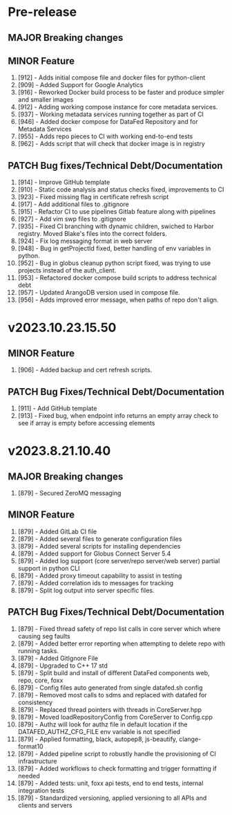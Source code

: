 # Pre-release

## MAJOR Breaking changes

## MINOR Feature

1. [912] - Adds initial compose file and docker files for python-client
2. [909] - Added Support for Google Analytics
3. [916] - Reworked Docker build process to be faster and produce simpler and
   smaller images
4. [912] - Adding working compose instance for core metadata services.
5. [937] - Working metadata services running together as part of CI
6. [946] - Added docker compose for DataFed Repository and for Metadata Services
7. [955] - Adds repo pieces to CI with working end-to-end tests
8. [962] - Adds script that will check that docker image is in registry

## PATCH Bug fixes/Technical Debt/Documentation

1. [914] - Improve GitHub template
2. [910] - Static code analysis and status checks fixed, improvements to CI
3. [923] - Fixed missing flag in certificate refresh script
4. [917] - Add additional files to .gitignore
5. [915] - Refactor CI to use pipelines Gitlab feature along with pipelines 
6. [927] - Add vim swp files to .gitignore
7. [935] - Fixed CI branching with dynamic children, swiched to Harbor registry.
   Moved Blake's files into the correct folders.
8. [924] - Fix log messaging format in web server
9. [948] - Bug in getProjectId fixed, better handling of env variables in
   python.
10. [952] - Bug in globus cleanup python script fixed, was trying to use projects
    instead of the auth_client.
11. [953] - Refactored docker compose build scripts to address technical debt
12. [957] - Updated ArangoDB version used in compose file.
13. [956] - Adds improved error message, when paths of repo don't align.

# v2023.10.23.15.50

## MINOR Feature

1. [906] - Added backup and cert refresh scripts. 

## PATCH Bug Fixes/Technical Debt/Documentation

1. [911] - Add GitHub template
2. [913] - Fixed bug, when endpoint info returns an empty array check to see
   if array is empty before accessing elements

# v2023.8.21.10.40

## MAJOR Breaking changes

1. [879] - Secured ZeroMQ messaging

## MINOR Feature

1. [879] - Added GitLab CI file
2. [879] - Added several files to generate configuration files
3. [879] - Added several scripts for installing dependencies
4. [879] - Added support for Globus Connect Server 5.4
5. [879] - Added log support (core server/repo server/web server) partial
   support in python CLI
6. [879] - Added proxy timeout capability to assist in testing
7. [879] - Added correlation ids to messages for tracking
8. [879] - Split log output into server specific files.

## PATCH Bug Fixes/Technical Debt/Documentation

1. [879] - Fixed thread safety of repo list calls in core server which where
   causing seg faults
2. [879] - Added better error reporting when attempting to delete repo with
   running tasks.
3. [879] - Added GitIgnore File
4. [879] - Upgraded to C++ 17 std
5. [879] - Split build and install of different DataFed components web, repo,
   core, foxx
6. [879] - Config files auto generated from single datafed.sh config
7. [879] - Removed most calls to sdms and replaced with datafed for consistency
8. [879] - Replaced thread pointers with threads in CoreServer.hpp
9. [879] - Moved loadRepositoryConfig from CoreServer to Config.cpp
10. [879] - Authz will look for authz file in default location if the
    DATAFED_AUTHZ_CFG_FILE env variable is not specified
11. [879] - Applied formatting, black, autopep8, js-beautify, clange-format10
12. [879] - Added pipeline script to robustly handle the provisioning of CI
    infrastructure
13. [879] - Added workflows to check formatting and trigger formatting if needed
14. [879] - Added tests: unit, foxx api tests, end to end tests, internal
    integration tests
15. [879] - Standardized versioning, applied versioning to all APIs and clients
    and servers
